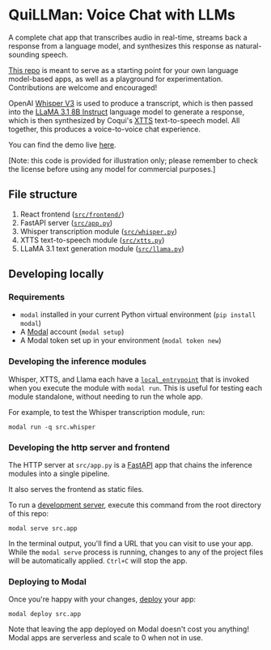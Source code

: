 # QuiLLMan: Voice Chat with LLMs

A complete chat app that transcribes audio in real-time, streams back a response from a language model, and synthesizes this response as natural-sounding speech.

[This repo](https://github.com/modal-labs/quillman) is meant to serve as a starting point for your own language model-based apps, as well as a playground for experimentation. Contributions are welcome and encouraged!

OpenAI [Whisper V3](https://huggingface.co/openai/whisper-large-v3) is used to produce a transcript, which is then passed into the [LLaMA 3.1 8B Instruct](https://huggingface.co/meta-llama/Meta-Llama-3.1-8B-Instruct) language model to generate a response, which is then synthesized by Coqui's [XTTS](https://github.com/coqui-ai/TTS) text-to-speech model. All together, this produces a voice-to-voice chat experience.

You can find the demo live [here](https://modal-labs--quillman-web.modal.run/).

[Note: this code is provided for illustration only; please remember to check the license before using any model for commercial purposes.]

## File structure

1. React frontend ([`src/frontend/`](./src/frontend/))
2. FastAPI server ([`src/app.py`](./src/app.py))
3. Whisper transcription module ([`src/whisper.py`](./src/whisper.py))
4. XTTS text-to-speech module ([`src/xtts.py`](./src/xtts.py))
5. LLaMA 3.1 text generation module ([`src/llama.py`](./src/llama.py))

## Developing locally

### Requirements

- `modal` installed in your current Python virtual environment (`pip install modal`)
- A [Modal](http://modal.com/) account (`modal setup`)
- A Modal token set up in your environment (`modal token new`)

### Developing the inference modules

Whisper, XTTS, and Llama each have a [`local_entrypoint`](https://modal.com/docs/reference/modal.App#local_entrypoint)
that is invoked when you execute the module with `modal run`.
This is useful for testing each module standalone, without needing to run the whole app.

For example, to test the Whisper transcription module, run:

```shell
modal run -q src.whisper
```

### Developing the http server and frontend

The HTTP server at `src/app.py` is a [FastAPI](https://fastapi.tiangolo.com/) app that chains the inference modules into a single pipeline.

It also serves the frontend as static files.

To run a [development server](https://modal.com/docs/guide/webhooks#developing-with-modal-serve), execute this command from the root directory of this repo:

```shell
modal serve src.app
```

In the terminal output, you'll find a URL that you can visit to use your app. While the `modal serve` process is running, changes to any of the project files will be automatically applied. `Ctrl+C` will stop the app.

### Deploying to Modal

Once you're happy with your changes, [deploy](https://modal.com/docs/guide/managing-deployments#creating-deployments) your app:

```shell
modal deploy src.app
```

Note that leaving the app deployed on Modal doesn't cost you anything! Modal apps are serverless and scale to 0 when not in use.
